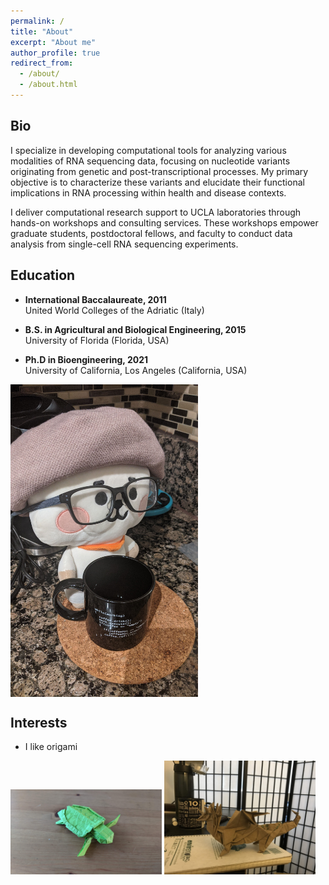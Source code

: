 ```yaml
---
permalink: /
title: "About"
excerpt: "About me"
author_profile: true
redirect_from: 
  - /about/
  - /about.html
---
```





Bio
------
I specialize in developing computational tools for analyzing various modalities of RNA sequencing data, focusing on nucleotide variants originating from genetic and post-transcriptional processes. My primary objective is to characterize these variants and elucidate their functional implications in RNA processing within health and disease contexts.

I deliver computational research support to UCLA laboratories through hands-on workshops and consulting services. These workshops empower graduate students, postdoctoral fellows, and faculty to conduct data analysis from single-cell RNA sequencing experiments. 


Education
------
- **International Baccalaureate, 2011** \
    United World Colleges of the Adriatic (Italy)
    
- **B.S. in Agricultural and Biological Engineering, 2015** \
    University of Florida (Florida, USA)
  
- **Ph.D in Bioengineering, 2021** \
    University of California, Los Angeles (California, USA)

<img src="/images/PXL_20210107_064439158.jpg" alt="Brain Fuel" align="center" width="300" height="500">

Interests
------
- I like origami

<img src="/images/PXL_20201013_222829414.jpg" alt="Image 1" style="width: 48%;">
<img src="/images/IMG_1043.JPG" alt="Image 2" style="width: 48%;">